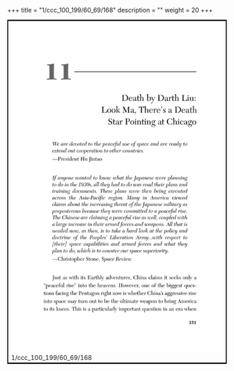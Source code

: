 +++
title = "1/ccc_100_199/60_69/168"
description = ""
weight = 20
+++

<table style="border:2px solid black;max-width:800px;max-height:800px;" 
><tr><td><img class="center-fit-jpg"
src="/jpg_/out_jpg_dbc_168.jpg"  >1/ccc_100_199/60_69/168</img></td></tr></table>